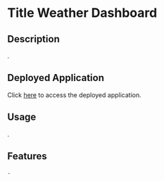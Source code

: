 # Title Weather Dashboard

## Description

.

## Deployed Application

Click [here]() to access the deployed application.

## Usage

.

## Features

    .
